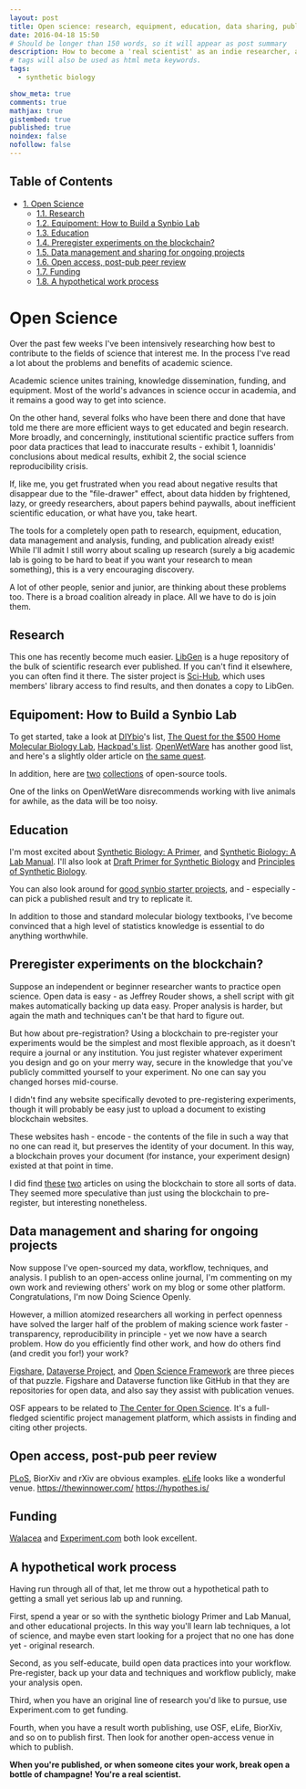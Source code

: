 ```yaml
---
layout: post
title: Open science: research, equipment, education, data sharing, publication, funding
date: 2016-04-18 15:50
# Should be longer than 150 words, so it will appear as post summary
description: How to become a 'real scientist' as an indie researcher, and how to practice open science 'from farm to market'
# tags will also be used as html meta keywords.
tags:
  - synthetic biology

show_meta: true
comments: true
mathjax: true
gistembed: true
published: true
noindex: false
nofollow: false
---
```


<div id="table-of-contents">
<h2>Table of Contents</h2>
<div id="text-table-of-contents">
<ul>
<li><a href="#orgheadline1">1. Open Science</a>
<ul>
<li><a href="#orgheadline2">1.1. Research</a></li>
<li><a href="#orgheadline3">1.2. Equipoment: How to Build a Synbio Lab</a></li>
<li><a href="#orgheadline4">1.3. Education</a></li>
<li><a href="#orgheadline5">1.4. Preregister experiments on the blockchain?</a></li>
<li><a href="#orgheadline6">1.5. Data management and sharing for ongoing projects</a></li>
<li><a href="#orgheadline7">1.6. Open access, post-pub peer review</a></li>
<li><a href="#orgheadline8">1.7. Funding</a></li>
<li><a href="#orgheadline9">1.8. A hypothetical work process</a></li>
</ul>
</li>
</ul>
</div>
</div>

# Open Science

Over the past few weeks I've been intensively researching how best to contribute to the fields of science that interest me.
In the process I've read a lot about the problems and benefits of academic science.

Academic science unites training, knowledge dissemination, funding, and equipment. Most of the world's advances in science
occur in academia, and it remains a good way to get into science.

On the other hand, several folks who have been there and done that have told me there are more efficient ways to get educated
and begin research. More broadly, and concerningly, institutional scientific practice suffers from poor data practices
that lead to inaccurate results - exhibit 1, Ioannidis' conclusions about medical results, exhibit 2, the social science 
reproducibility crisis.

If, like me, you get frustrated when you read about negative results that disappear
due to the "file-drawer" effect, about data hidden by frightened, lazy, or greedy researchers, about papers behind
paywalls, about inefficient scientific education, or what have you, take heart.

The tools for a completely open path to research, equipment, education, data management and analysis, funding,
and publication already exist! While I'll admit I still worry about scaling up research (surely a big academic lab is going to be hard
to beat if you want your research to mean something), this is a very encouraging discovery.

A lot of other people, senior and junior, are thinking about these problems too. There is a broad coalition already
in place. All we have to do is join them.

## Research

This one has recently become much easier. [LibGen](http://libgen.io) is a huge repository of the bulk of scientific research
ever published. If you can't find it elsewhere, you can often find it there. The sister project is [Sci-Hub](http://sci-hub.io),
which uses members' library access to find results, and then donates a copy to LibGen.

## Equipoment: How to Build a Synbio Lab

To get started, take a look at [DIYbio](http://diy-bio.com/diybio-lab-equipment/)'s list, [The Quest for the $500 Home Molecular Biology Lab](http://www.mlo-online.com/the-quest-for-the-500-home-molecular-biology-laboratory.php), [Hackpad's list](https://hackpad.com/ep/pad/static/51UIsplVYrd).
[OpenWetWare](http://openwetware.org/wiki/DIYbio/FAQ/Equipment) has another good list, and here's a slightly older article on [the same quest](http://scienceblogs.com/worldsfair/2009/04/09/using-ebay-to-set-up-a-molecul/).

In addition, here are [two](http://collections.plos.org/open-source-toolkit-hardware) [collections](http://www.thingiverse.com/jpearce/collections/open-source-scientific-tools) of open-source tools.

One of the links on OpenWetWare disrecommends working with live animals for awhile, as the data will be too noisy.

## Education

I'm most excited about [Synthetic Biology: A Primer](http://www.amazon.com/Synthetic-Biology-Paul-S-Freemont/dp/1848168632), and [Synthetic Biology: A Lab Manual](http://www.amazon.com/Synthetic-Biology-A-Lab-Manual/dp/9814579548).
I'll also look at [Draft Primer for Synthetic Biology](http://openwetware.org/images/3/3d/SB_Primer_100707.pdf) and [Principles of Synthetic Biology](https://www.edx.org/course/principles-synthetic-biology-mitx-20-305x).

You can also look around for [good synbio starter projects](http://onlinelibrary.wiley.com/doi/10.1002/bmb.20352/epdf), and - especially - can pick a published result and try to replicate it.

In addition to those and standard molecular biology textbooks, I've become convinced that a high level of statistics knowledge
is essential to do anything worthwhile.

## Preregister experiments on the blockchain?

Suppose an independent or beginner researcher wants to practice open science.
Open data is easy - as Jeffrey Rouder shows, a shell script with git makes automatically backing up data easy.
Proper analysis is harder, but again the math and techniques can't be that hard to figure out.

But how about pre-registration? Using a blockchain to pre-register your experiments would be
the simplest and most flexible approach, as it doesn't require a journal or any institution. You just register
whatever experiment you design and go on your merry way, secure in the knowledge that you've publicly committed
yourself to your experiment. No one can say you changed horses mid-course.

I didn't find any website specifically devoted to pre-registering experiments, though it will probably be easy
just to upload a document to existing blockchain websites.

These websites hash - encode - the contents of the file in such a way that no one can read it, but preserves the identity of your document.
In this way, a blockchain proves your document (for instance, your experiment design) existed at that point in time.

I did find [these](https://db.erisindustries.com/science/2016/03/14/blockchains-and-science/) [two](https://db.erisindustries.com//science/2016/03/15/chains-and-science-how-to/) articles on using the blockchain to store all sorts of data. They seemed more speculative than just
using the blockchain to pre-register, but interesting nonetheless.

## Data management and sharing for ongoing projects

Now suppose I've open-sourced my data, workflow, techniques, and analysis. I publish to an open-access online journal,
I'm commenting on my own work and reviewing others' work on my blog or some other platform. Congratulations, I'm now
Doing Science Openly.

However, a million atomized researchers all working in perfect openness have solved the larger half of the problem
of making science work faster - transparency, reproducibility in principle - yet we now have a search problem.
How do you efficiently find other work, and how do others find (and credit you for!) your work?

[Figshare](https://figshare.com/), [Dataverse Project](http://dataverse.org/), and [Open Science Framework](https://osf.io/) are three pieces of that puzzle.
Figshare and Dataverse function like GitHub in that they are repositories for open data, and
also say they assist with publication venues.

OSF appears to be related to [The Center for Open Science](https://cos.io/). It's a full-fledged scientific project management
platform, which assists in finding and citing other projects.

## Open access, post-pub peer review

[PLoS](https://www.plos.org/open-access/), BiorXiv and rXiv are obvious examples. [eLife](https://elifesciences.org/) looks like a wonderful venue.
<https://thewinnower.com/>
<https://hypothes.is/>

## Funding

[Walacea](https://walacea.com/) and [Experiment.com](https://Experiment.com) both look excellent.

## A hypothetical work process

Having run through all of that, let me throw out a hypothetical path to getting a small yet serious lab up and running.

First, spend a year or so with the synthetic biology Primer and Lab Manual, and other educational 
projects. In this way you'll learn lab techniques, a lot of science, and maybe even start looking for
a project that no one has done yet - original research.

Second, as you self-educate, build open data practices into your workflow. Pre-register, back up your data
and techniques and workflow publicly, make your analysis open.

Third, when you have an original line of research you'd like to pursue, use Experiment.com to get funding.

Fourth, when you have a result worth publishing, use OSF, eLife, BiorXiv, and so on to publish first.
Then look for another open-access venue in which to publish. 

**When you're published, or when someone cites your work, break open a bottle of champagne! You're a real scientist.**

